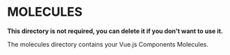 # MOLECULES

**This directory is not required, you can delete it if you don't want to use it.**

The molecules directory contains your Vue.js Components Molecules.
